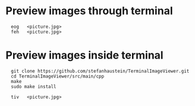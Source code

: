 # Preview images through terminal
      eog   <picture.jpg>
      feh   <picture.jpg>

# Preview images inside terminal
      git clone https://github.com/stefanhaustein/TerminalImageViewer.git
      cd TerminalImageViewer/src/main/cpp
      make
      sudo make install
      
      tiv   <picture.jpg>
